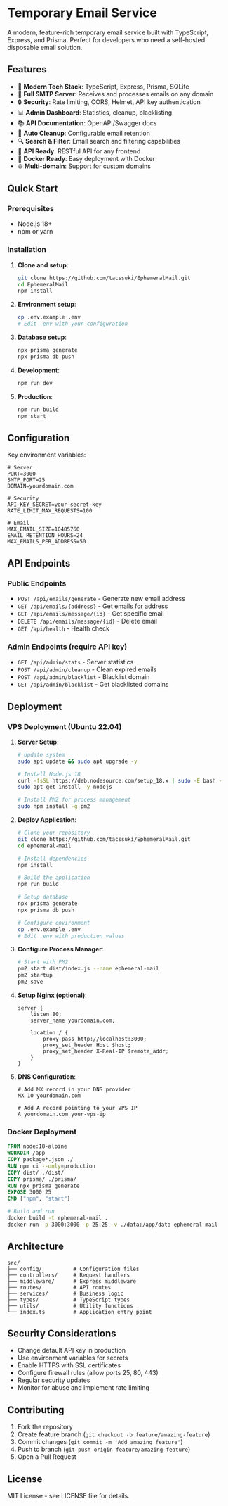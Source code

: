 # Temporary Email Service

A modern, feature-rich temporary email service built with TypeScript, Express, and Prisma. Perfect for developers who need a self-hosted disposable email solution.

## Features

- 🚀 **Modern Tech Stack**: TypeScript, Express, Prisma, SQLite
- 📧 **Full SMTP Server**: Receives and processes emails on any domain
- 🔒 **Security**: Rate limiting, CORS, Helmet, API key authentication
- 📊 **Admin Dashboard**: Statistics, cleanup, blacklisting
- 📚 **API Documentation**: OpenAPI/Swagger docs
- 🧹 **Auto Cleanup**: Configurable email retention
- 🔍 **Search & Filter**: Email search and filtering capabilities
- 📱 **API Ready**: RESTful API for any frontend
- 🐳 **Docker Ready**: Easy deployment with Docker
- 🌐 **Multi-domain**: Support for custom domains

## Quick Start

### Prerequisites

- Node.js 18+ 
- npm or yarn

### Installation

1. **Clone and setup**:  
   ```bash
   git clone https://github.com/tacssuki/EphemeralMail.git
   cd EphemeralMail
   npm install
   ```

2. **Environment setup**:
   ```bash
   cp .env.example .env
   # Edit .env with your configuration
   ```

3. **Database setup**:
   ```bash
   npx prisma generate
   npx prisma db push
   ```

4. **Development**:
   ```bash
   npm run dev
   ```

5. **Production**:
   ```bash
   npm run build
   npm start
   ```

## Configuration

Key environment variables:

```env
# Server
PORT=3000
SMTP_PORT=25
DOMAIN=yourdomain.com

# Security
API_KEY_SECRET=your-secret-key
RATE_LIMIT_MAX_REQUESTS=100

# Email
MAX_EMAIL_SIZE=10485760
EMAIL_RETENTION_HOURS=24
MAX_EMAILS_PER_ADDRESS=50
```

## API Endpoints

### Public Endpoints

- `POST /api/emails/generate` - Generate new email address
- `GET /api/emails/{address}` - Get emails for address
- `GET /api/emails/message/{id}` - Get specific email
- `DELETE /api/emails/message/{id}` - Delete email
- `GET /api/health` - Health check

### Admin Endpoints (require API key)

- `GET /api/admin/stats` - Server statistics
- `POST /api/admin/cleanup` - Clean expired emails
- `POST /api/admin/blacklist` - Blacklist domain
- `GET /api/admin/blacklist` - Get blacklisted domains

## Deployment

### VPS Deployment (Ubuntu 22.04)

1. **Server Setup**:
   ```bash
   # Update system
   sudo apt update && sudo apt upgrade -y
   
   # Install Node.js 18
   curl -fsSL https://deb.nodesource.com/setup_18.x | sudo -E bash -
   sudo apt-get install -y nodejs
   
   # Install PM2 for process management
   sudo npm install -g pm2
   ```

2. **Deploy Application**:
   ```bash
   # Clone your repository
   git clone https://github.com/tacssuki/EphemeralMail.git
   cd ephemeral-mail
   
   # Install dependencies
   npm install
   
   # Build the application
   npm run build
   
   # Setup database
   npx prisma generate
   npx prisma db push
   
   # Configure environment
   cp .env.example .env
   # Edit .env with production values
   ```

3. **Configure Process Manager**:
   ```bash
   # Start with PM2
   pm2 start dist/index.js --name ephemeral-mail
   pm2 startup
   pm2 save
   ```

4. **Setup Nginx (optional)**:
   ```nginx
   server {
       listen 80;
       server_name yourdomain.com;
       
       location / {
           proxy_pass http://localhost:3000;
           proxy_set_header Host $host;
           proxy_set_header X-Real-IP $remote_addr;
       }
   }
   ```

5. **DNS Configuration**:
   ```
   # Add MX record in your DNS provider
   MX 10 yourdomain.com
   
   # Add A record pointing to your VPS IP
   A yourdomain.com your-vps-ip
   ```

### Docker Deployment

```dockerfile
FROM node:18-alpine
WORKDIR /app
COPY package*.json ./
RUN npm ci --only=production
COPY dist/ ./dist/
COPY prisma/ ./prisma/
RUN npx prisma generate
EXPOSE 3000 25
CMD ["npm", "start"]
```

```bash
# Build and run
docker build -t ephemeral-mail .
docker run -p 3000:3000 -p 25:25 -v ./data:/app/data ephemeral-mail
```

## Architecture

```
src/
├── config/          # Configuration files
├── controllers/     # Request handlers
├── middleware/      # Express middleware
├── routes/          # API routes
├── services/        # Business logic
├── types/           # TypeScript types
├── utils/           # Utility functions
└── index.ts         # Application entry point
```

## Security Considerations

- Change default API key in production
- Use environment variables for secrets
- Enable HTTPS with SSL certificates
- Configure firewall rules (allow ports 25, 80, 443)
- Regular security updates
- Monitor for abuse and implement rate limiting

## Contributing

1. Fork the repository
2. Create feature branch (`git checkout -b feature/amazing-feature`)
3. Commit changes (`git commit -m 'Add amazing feature'`)
4. Push to branch (`git push origin feature/amazing-feature`)
5. Open a Pull Request

## License

MIT License - see LICENSE file for details.
